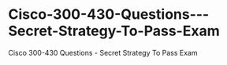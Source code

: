 # Cisco-300-430-Questions---Secret-Strategy-To-Pass-Exam
Cisco 300-430 Questions - Secret Strategy To Pass Exam
